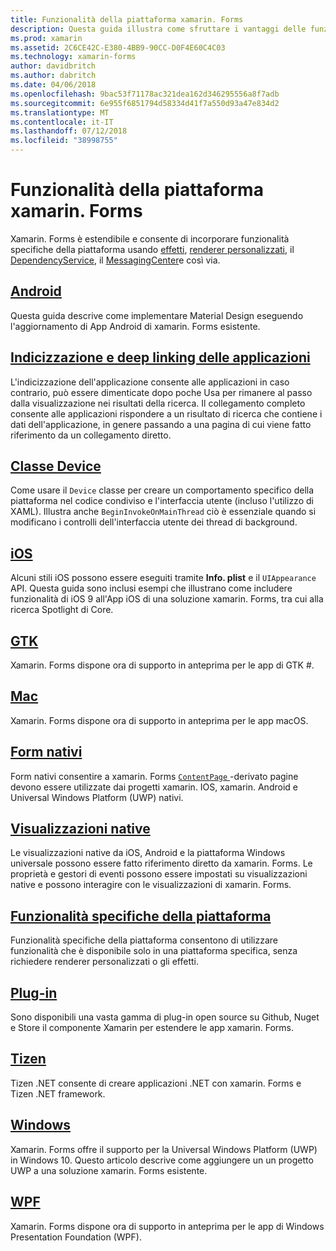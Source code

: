 ```yaml
---
title: Funzionalità della piattaforma xamarin. Forms
description: Questa guida illustra come sfruttare i vantaggi delle funzionalità specifiche della piattaforma di applicazioni xamarin. Forms usando varie tecniche.
ms.prod: xamarin
ms.assetid: 2C6CE42C-E380-4BB9-90CC-D0F4E60C4C03
ms.technology: xamarin-forms
author: davidbritch
ms.author: dabritch
ms.date: 04/06/2018
ms.openlocfilehash: 9bac53f71178ac321dea162d346295556a8f7adb
ms.sourcegitcommit: 6e955f6851794d58334d41f7a550d93a47e834d2
ms.translationtype: MT
ms.contentlocale: it-IT
ms.lasthandoff: 07/12/2018
ms.locfileid: "38998755"
---
```

# <a name="xamarinforms-platform-features"></a>Funzionalità della piattaforma xamarin. Forms

Xamarin. Forms è estendibile e consente di incorporare funzionalità specifiche della piattaforma usando [effetti](~/xamarin-forms/app-fundamentals/effects/index.md), [renderer personalizzati](~/xamarin-forms/app-fundamentals/custom-renderer/index.md), il [DependencyService](~/xamarin-forms/app-fundamentals/dependency-service/index.md), il [MessagingCenter](~/xamarin-forms/app-fundamentals/messaging-center.md)e così via.

## <a name="androidandroidindexmd"></a>[Android](android/index.md)

Questa guida descrive come implementare Material Design eseguendo l'aggiornamento di App Android di xamarin. Forms esistente.

## <a name="application-indexing-and-deep-linkingdeep-linkingmd"></a>[Indicizzazione e deep linking delle applicazioni](deep-linking.md)

L'indicizzazione dell'applicazione consente alle applicazioni in caso contrario, può essere dimenticate dopo poche Usa per rimanere al passo dalla visualizzazione nei risultati della ricerca. Il collegamento completo consente alle applicazioni rispondere a un risultato di ricerca che contiene i dati dell'applicazione, in genere passando a una pagina di cui viene fatto riferimento da un collegamento diretto.

## <a name="device-classdevicemd"></a>[Classe Device](device.md)

Come usare il `Device` classe per creare un comportamento specifico della piattaforma nel codice condiviso e l'interfaccia utente (incluso l'utilizzo di XAML). Illustra anche `BeginInvokeOnMainThread` ciò è essenziale quando si modificano i controlli dell'interfaccia utente dei thread di background.

## <a name="iosiosindexmd"></a>[iOS](ios/index.md)

Alcuni stili iOS possono essere eseguiti tramite **Info. plist** e il `UIAppearance` API. Questa guida sono inclusi esempi che illustrano come includere funzionalità di iOS 9 all'App iOS di una soluzione xamarin. Forms, tra cui alla ricerca Spotlight di Core.

## <a name="gtkgtkmd"></a>[GTK](gtk.md)

Xamarin. Forms dispone ora di supporto in anteprima per le app di GTK #.

## <a name="macmacmd"></a>[Mac](mac.md)

Xamarin. Forms dispone ora di supporto in anteprima per le app macOS.

## <a name="native-formsnative-formsmd"></a>[Form nativi](native-forms.md)

Form nativi consentire a xamarin. Forms [ `ContentPage` ](xref:Xamarin.Forms.ContentPage)-derivato pagine devono essere utilizzate dai progetti xamarin. IOS, xamarin. Android e Universal Windows Platform (UWP) nativi.

## <a name="native-viewsnative-viewsindexmd"></a>[Visualizzazioni native](native-views/index.md)

Le visualizzazioni native da iOS, Android e la piattaforma Windows universale possono essere fatto riferimento diretto da xamarin. Forms. Le proprietà e gestori di eventi possono essere impostati su visualizzazioni native e possono interagire con le visualizzazioni di xamarin. Forms.

## <a name="platform-specificsplatform-specificsindexmd"></a>[Funzionalità specifiche della piattaforma](platform-specifics/index.md)

Funzionalità specifiche della piattaforma consentono di utilizzare funzionalità che è disponibile solo in una piattaforma specifica, senza richiedere renderer personalizzati o gli effetti.

## <a name="pluginspluginsmd"></a>[Plug-in](plugins.md)

Sono disponibili una vasta gamma di plug-in open source su Github, Nuget e Store il componente Xamarin per estendere le app xamarin. Forms.

## <a name="tizentizenmd"></a>[Tizen](tizen.md)

Tizen .NET consente di creare applicazioni .NET con xamarin. Forms e Tizen .NET framework.

## <a name="windowswindowsindexmd"></a>[Windows](windows/index.md)

Xamarin. Forms offre il supporto per la Universal Windows Platform (UWP) in Windows 10. Questo articolo descrive come aggiungere un un progetto UWP a una soluzione xamarin. Forms esistente.

## <a name="wpfwpfmd"></a>[WPF](wpf.md)

Xamarin. Forms dispone ora di supporto in anteprima per le app di Windows Presentation Foundation (WPF).
